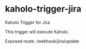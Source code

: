 # kaholo-trigger-jira
Kaholo Trigger for Jira

This trigger will execute Kaholo.

Exposed route: /webhook/jira/update
